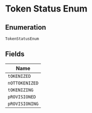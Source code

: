 
# Token Status Enum

## Enumeration

`TokenStatusEnum`

## Fields

| Name |
|  --- |
| `tOKENIZED` |
| `nOTTOKENIZED` |
| `tOKENIZING` |
| `pROVISIONED` |
| `pROVISIONING` |

